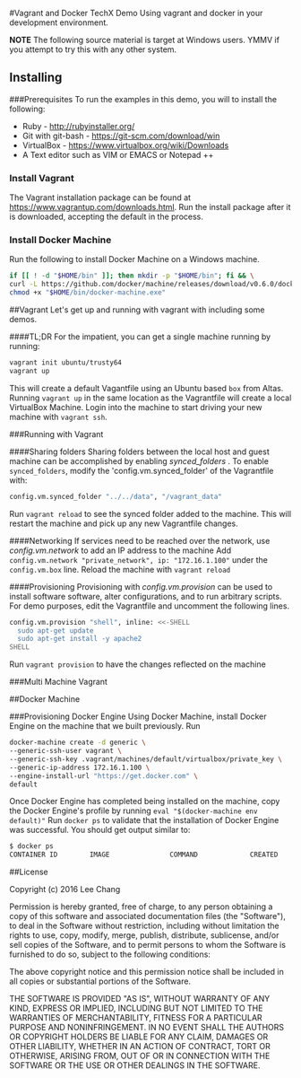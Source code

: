 #Vagrant and Docker TechX Demo
Using vagrant and docker in your development environment.

__NOTE__ The following source material is target at Windows users. YMMV if you attempt to try this with any other system.

## Installing
###Prerequisites
To run the examples in this demo, you will to install the following:
- Ruby - http://rubyinstaller.org/
- Git with git-bash - https://git-scm.com/download/win
- VirtualBox - https://www.virtualbox.org/wiki/Downloads
- A Text editor such as VIM or EMACS or Notepad ++

### Install Vagrant
The Vagrant installation package can be found at https://www.vagrantup.com/downloads.html. Run the install package after it is downloaded, accepting the default in the process.

### Install Docker Machine
Run the following to install Docker Machine on a Windows machine.

```bash
if [[ ! -d "$HOME/bin" ]]; then mkdir -p "$HOME/bin"; fi && \
curl -L https://github.com/docker/machine/releases/download/v0.6.0/docker-machine-Windows-x86_64.exe > "$HOME/bin/docker-machine.exe" && \
chmod +x "$HOME/bin/docker-machine.exe"
```

##Vagrant
Let's get up and running with vagrant with including some demos.

####TL;DR
For the impatient, you can get a single machine running by running:

```bash
vagrant init ubuntu/trusty64
vagrant up
```

This will create a default Vagantfile using an Ubuntu based `box` from Altas.
Running `vagrant up` in the same location as the Vagrantfile will create a local VirtualBox Machine.
Login into the machine to start driving your new machine with `vagrant ssh`.


###Running with Vagrant

####Sharing folders
Sharing folders between the local host and guest machine can be accomplished by enabling _synced_folders_ .
To enable `synced_folders`, modify the 'config.vm.synced_folder' of the Vagrantfile with:

```bash
config.vm.synced_folder "../../data", "/vagrant_data"
```

Run `vagrant reload` to see the synced folder added to the machine. This will restart the machine and pick up any new Vagrantfile changes.

####Networking
If services need to be reached over the network, use _config.vm.network_ to add an IP address to the machine
Add `config.vm.network "private_network", ip: "172.16.1.100"` under the `config.vm.box` line.
Reload the machine with `vagrant reload`

####Provisioning
Provisioning with _config.vm.provision_ can be used to install software software, alter configurations, and to run arbitrary scripts.
For demo purposes, edit the Vagrantfile and uncomment the following lines.

```bash
config.vm.provision "shell", inline: <<-SHELL
  sudo apt-get update
  sudo apt-get install -y apache2
SHELL
```

Run `vagrant provision` to have the changes reflected on the machine

###Multi Machine Vagrant

##Docker Machine

###Provisioning Docker Engine
Using Docker Machine, install Docker Engine on the machine that we built previously.
Run

```bash
docker-machine create -d generic \
--generic-ssh-user vagrant \
--generic-ssh-key .vagrant/machines/default/virtualbox/private_key \
--generic-ip-address 172.16.1.100 \
--engine-install-url "https://get.docker.com" \
default
```
Once Docker Engine has completed being installed on the machine, copy the Docker Engine's profile by running `eval "$(docker-machine env default)"` 
Run `docker ps` to validate that the installation of Docker Engine was successful. You should get output similar to:

```bash
$ docker ps
CONTAINER ID        IMAGE               COMMAND             CREATED             STATUS              PORTS               NAMES
```

##License

Copyright (c) 2016 Lee Chang


Permission is hereby granted, free of charge, to any person obtaining a copy of this software and associated documentation files (the "Software"), to deal in the Software without restriction, including without limitation the rights to use, copy, modify, merge, publish, distribute, sublicense, and/or sell copies of the Software, and to permit persons to whom the Software is furnished to do so, subject to the following conditions:

The above copyright notice and this permission notice shall be included in all copies or substantial portions of the Software.

THE SOFTWARE IS PROVIDED "AS IS", WITHOUT WARRANTY OF ANY KIND, EXPRESS OR IMPLIED, INCLUDING BUT NOT LIMITED TO THE WARRANTIES OF MERCHANTABILITY, FITNESS FOR A PARTICULAR PURPOSE AND NONINFRINGEMENT. IN NO EVENT SHALL THE AUTHORS OR COPYRIGHT HOLDERS BE LIABLE FOR ANY CLAIM, DAMAGES OR OTHER LIABILITY, WHETHER IN AN ACTION OF CONTRACT, TORT OR OTHERWISE, ARISING FROM, OUT OF OR IN CONNECTION WITH THE SOFTWARE OR THE USE OR OTHER DEALINGS IN THE SOFTWARE.

